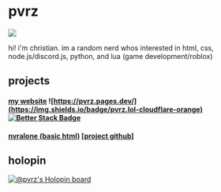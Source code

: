 # pvrz
![](https://komarev.com/ghpvc/?username=pvrzz)

hi! i'm christian.
im a random nerd whos interested in html, css, node.js/discord.js, python, and lua (game development/roblox)

## projects

#### [my website](https://pvrz.lol) ![https://pvrz.pages.dev/](https://img.shields.io/badge/pvrz.lol-cloudflare-orange) [![Better Stack Badge](https://uptime.betterstack.com/status-badges/v1/monitor/15dxe.svg)](https://uptime.betterstack.com/?utm_source=status_badge)


#### [nvralone (basic html)](https://na.pvrz.lol/) [[project github](https://github.com/nvralone)]

## holopin
[![@pvrz's Holopin board](https://holopin.me/pvrz)](https://holopin.io/@pvrz)
